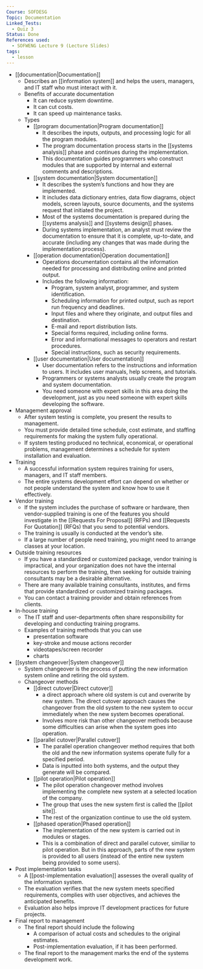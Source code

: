 ```yaml
---
Course: SOFDESG
Topic: Documentation
Linked_Tests:
  - Quiz 3
Status: Done
References used:
  - SOFWENG Lecture 9 (Lecture Slides)
tags:
  - lesson
---
```


- [[documentation|Documentation]]
	- Describes an [[information system]] and helps the users, managers, and IT staff who must interact with it.
	- Benefits of accurate documentation
		- It can reduce system downtime.
		- It can cut costs.
		- It can speed up maintenance tasks.
	- Types
		- [[program documentation|Program documentation]]
			- It describes the inputs, outputs, and processing logic for all the program modules.
			- The program documentation process starts in the [[systems analysis]] phase and continues during the implementation.
			- This documentation guides programmers who construct modules that are supported by internal and external comments and descriptions.
		- [[system documentation|System documentation]]
			- It describes the system’s functions and how they are implemented.
			- It includes data dictionary entries, data flow diagrams, object models, screen layouts, source documents, and the systems request that initiated the project.
			- Most of the systems documentation is prepared during the [[systems analysis]] and [[systems design]] phases.
			- During systems implementation, an analyst must review the documentation to ensure that it is complete, up-to-date, and accurate (including any changes that was made during the implementation process).
		- [[operation documentation|Operation documentation]]
			- Operations documentation contains all the information needed for processing and distributing online and printed output.
			- Includes the following information:
				- Program, system analyst, programmer, and system identification.
				- Scheduling information for printed output, such as report run frequency and deadlines.
				- Input files and where they originate, and output files and destination.
				- E-mail and report distribution lists.
				- Special forms required, including online forms.
				- Error and informational messages to operators and restart procedures.
				- Special instructions, such as security requirements.
		- [[user documentation|User documentation]]
			- User documentation refers to the instructions and information to users. It includes user manuals, help screens, and tutorials.
			- Programmers or systems analysts usually create the program and system documentation.
			- You need someone with expert skills in this area doing the development, just as you need someone with expert skills developing the software.
- Management approval
	- After system testing is complete, you present the results to management.
	- You must provide detailed time schedule, cost estimate, and staffing requirements for making the system fully operational.
	- If system testing produced no technical, economical, or operational problems, management determines a schedule for system installation and evaluation.
- Training
	- A successful information system requires training for users, managers, and IT staff members.
	- The entire systems development effort can depend on whether or not people understand the system and know how to use it effectively.
- Vendor training
	- If the system includes the purchase of software or hardware, then vendor-supplied training is one of the features you should investigate in the [[Requests For Proposal]] (RFPs) and [[Requests For Quotation]] (RFQs) that you send to potential vendors.
	- The training is usually is conducted at the vendor’s site.
	- If a large number of people need training, you might need to arrange classes at your location.
- Outside training resources
	- If you have a standardized or customized package, vendor training is impractical, and your organization does not have the internal resources to perform the training, then seeking for outside training consultants may be a desirable alternative.
	- There are many available training consultants, institutes, and firms that provide standardized or customized training packages.
	- You can contact a training provider and obtain references from clients.
- In-house training
	- The IT staff and user-departments often share responsibility for developing and conducting training programs.
	- Examples of training methods that you can use
		- presentation software
		- key-stroke and mouse actions recorder
		- videotapes/screen recorder
		- charts
- [[system changeover|System changeover]]
	- System changeover is the process of putting the new information system online and retiring the old system.
	- Changeover methods
		- [[direct cutover|Direct cutover]]
			- a direct approach where old system is cut and overwrite by new system. The direct cutover approach causes the changeover from the old system to the new system to occur immediately when the new system becomes operational.
			- Involves more risk than other changeover methods because some difficulties can arise when the system goes into operation.
		- [[parallel cutover|Parallel cutover]]
			- The parallel operation changeover method requires that both the old and the new information systems operate fully for a specified period.
			- Data is inputted into both systems, and the output they generate will be compared.
		- [[pilot operation|Pilot operation]]
			- The pilot operation changeover method involves implementing the complete new system at a selected location of the company.
			- The group that uses the new system first is called the [[pilot site]].
			- The rest of the organization continue to use the old system.
		- [[phased operation|Phased operation]]
			- The implementation of the new system is carried out in modules or stages.
			- This is a combination of direct and parallel cutover, similiar to pilot operation. But in this approach, parts of the new system is provided to all users (instead of the entire new system being provided to some users).
- Post implementation tasks
	- A [[post-implementation evaluation]] assesses the overall quality of the information system.
	- The evaluation verifies that the new system meets specified requirements, complies with user objectives, and achieves the anticipated benefits.
	- Evaluation also helps improve IT development practices for future projects.
- Final report to management
	- The final report should include the following
		- A comparison of actual costs and schedules to the original estimates.
		- Post-implementation evaluation, if it has been performed.
	- The final report to the management marks the end of the systems development work.